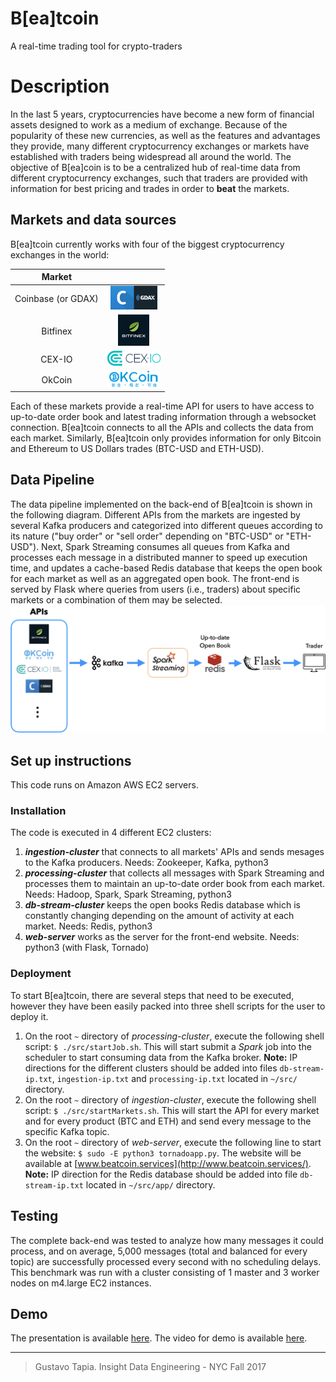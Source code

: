 # B[ea]tcoin

A real-time trading tool for crypto-traders

# Description
In the last 5 years, cryptocurrencies have become a new form of financial assets designed to work as a medium of exchange. Because of the popularity of these new currencies, as well as the features and advantages they provide, many different cryptocurrency exchanges or markets have established with traders being widespread all around the world.
The objective of B[ea]coin is to be a centralized hub of real-time data from different cryptocurrency exchanges, such that traders are provided with information for best pricing and trades in order to **beat** the markets.

## Markets and data sources
B[ea]tcoin currently works with four of the biggest cryptocurrency exchanges in the world:

| Market                      |                                                                                                     |
|:-----------------------:|:-----------------------------------------------------------------------:|
| Coinbase (or GDAX) | <img src="img/coinbase.png" alt="coinbase" width="75px"/> |
| Bitfinex                     | <img src="img/bitfinex.png" alt="bitfinex" width="50px"/>       |
| CEX-IO                     | <img src="img/cexio.png" alt="cexio" width="85px"/>             |
| OkCoin                     | <img src="img/okcoin.png" alt="okcoin" width="85px"/>         |

Each of these markets provide a real-time API for users to have access to up-to-date order book and latest trading information through a websocket connection. B[ea]tcoin connects to all the APIs and collects the data from each market.
Similarly, B[ea]tcoin only provides information for only Bitcoin and Ethereum to US Dollars trades (BTC-USD and ETH-USD).

## Data Pipeline
The data pipeline implemented on the back-end of B[ea]tcoin is shown in the following diagram. Different APIs from the markets are ingested by several Kafka producers and categorized into different queues according to its nature ("buy order" or "sell order" depending on "BTC-USD" or "ETH-USD").
Next, Spark Streaming consumes all queues from Kafka and processes each message in a distributed manner to speed up execution time, and updates a cache-based Redis database that keeps the open book for each market as well as an aggregated open book.
The front-end is served by Flask where queries from users (i.e., traders) about specific markets or a combination of them may be selected.
![pipeline](img/pipeline.png?raw=true "pipeline")

## Set up instructions
This code runs on Amazon AWS EC2 servers.

### Installation
The code is executed in 4 different EC2 clusters:
1. **_ingestion-cluster_** that connects to all markets' APIs and sends mesages to the Kafka producers.
Needs: Zookeeper, Kafka, python3
2. **_processing-cluster_** that collects all messages with Spark Streaming and processes them to maintain an up-to-date order book from each market.
Needs: Hadoop, Spark, Spark Streaming, python3
3. **_db-stream-cluster_** keeps the open books Redis database which is constantly changing depending on the amount of activity at each market.
Needs: Redis, python3
4. **_web-server_** works as the server for the front-end website.
Needs: python3 (with Flask, Tornado)

### Deployment
To start B[ea]tcoin, there are several steps that need to be executed, however they have been easily packed into three shell scripts for the user to deploy it.
1. On the root `~` directory of *processing-cluster*, execute the following shell script: `$ ./src/startJob.sh`. This will start submit a *Spark* job into the scheduler to start consuming data from the Kafka broker.
**Note:** IP directions for the different clusters should be added into files `db-stream-ip.txt`, `ingestion-ip.txt` and `processing-ip.txt` located in `~/src/` directory.
2. On the root `~` directory of *ingestion-cluster*, execute the following shell script: `$ ./src/startMarkets.sh`. This will start the API for every market and for every product (BTC and ETH) and send every message to the specific Kafka topic.
3. On the root `~` directory of *web-server*, execute the following line to start the website: `$ sudo -E python3 tornadoapp.py`. The website will be available at [www.beatcoin.services](http://www.beatcoin.services/).
**Note:** IP direction for the Redis database should be added into file `db-stream-ip.txt` located in `~/src/app/` directory.

## Testing
The complete back-end was tested to analyze how many messages it could process, and on average, 5,000 messages (total and balanced for every topic) are successfully processed every second with no scheduling delays. This benchmark was run with a cluster consisting of 1 master and 3 worker nodes on m4.large EC2 instances.

## Demo
The presentation is available [here](https://drive.google.com/open?id=0B4JSY7CzxKlwWUdWOVFyX0MwY00).
The video for demo is available [here](http://youtu.be/xmxOe01nYi8).

---
> Gustavo Tapia. Insight Data Engineering - NYC Fall 2017
